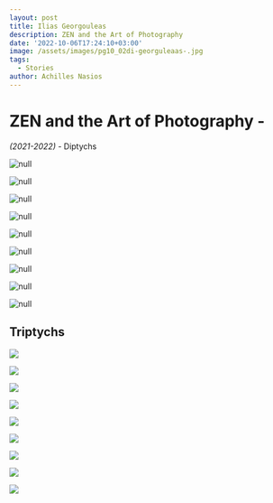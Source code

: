 ```yaml
---
layout: post
title: Ilias Georgouleas
description: ZEN and the Art of Photography
date: '2022-10-06T17:24:10+03:00'
image: /assets/images/pg10_02di-georguleaas-.jpg
tags:
  - Stories
author: Achilles Nasios
---
```

# ZEN and the Art of Photography -

_(2021-2022)_ - Diptychs 

![null](/assets/images/pg02_02d-georguleas-i.jpg)

![null](/assets/images/pg03_02d-georguleas-i.jpg)

![null](/assets/images/pg04_02-d-georguleas-i.jpg)

![null](/assets/images/pg05_02d-georguleas-i_01.jpg)

![null](/assets/images/pg06_02d-georguleas-i.jpg)

![null](/assets/images/pg07_02d-georguleas-i.jpg)

![null](/assets/images/pg08_02d-georguleaas-i.jpg)

![null](/assets/images/pg09_02d-georguleaas-.jpg)

![null](/assets/images/pg10_02di-georguleaas-.jpg)



## Triptychs

![](/assets/images/01georgouleas-triptixo.jpg)

![](/assets/images/02georgouleas-triptixo.jpg)

![](/assets/images/03georgouleas-triptixo.jpg)

![](/assets/images/04georgouleas-triptixo.jpg)

![](/assets/images/05georgouleas-triptixo.jpg)

![](/assets/images/06georgouleas-triptixo.jpg)

![](/assets/images/07georgouleas-triptixo.jpg)

![](/assets/images/08georgouleas-triptixo.jpg)

![](/assets/images/09georgouleas-triptixo.jpg)
